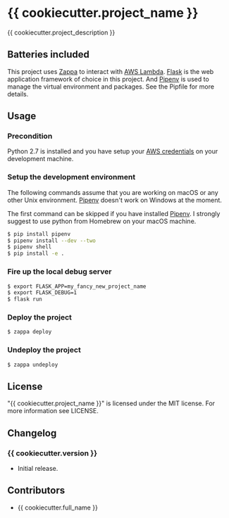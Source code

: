 # {{ cookiecutter.project_name }}

{{ cookiecutter.project_description }}

## Batteries included

This project uses [Zappa](https://www.zappa.io) to interact with
[AWS Lambda](https://aws.amazon.com/lambda/details/).
[Flask](http://flask.pocoo.org) is the web application framework of choice in
this project. And [Pipenv](http://docs.pipenv.org/en/latest/) is used to
manage the virtual environment and packages. See the Pipfile
for more details.

## Usage

### Precondition

Python 2.7 is installed and you have setup your
[AWS credentials](http://docs.aws.amazon.com/cli/latest/userguide/cli-chap-getting-started.html)
on your development machine.

### Setup the development environment

The following commands assume that you are working on macOS or any other Unix
environment. [Pipenv](http://docs.pipenv.org/en/latest/) doesn't work on
Windows at the moment.

The first command can be skipped if you have installed
[Pipenv](http://docs.pipenv.org/en/latest/). I strongly
suggest to use python from Homebrew on your macOS machine.

```bash
$ pip install pipenv
$ pipenv install --dev --two
$ pipenv shell
$ pip install -e .
```

### Fire up the local debug server

```bash
$ export FLASK_APP=my_fancy_new_project_name
$ export FLASK_DEBUG=1
$ flask run
```

### Deploy the project

```bash
$ zappa deploy
```

### Undeploy the project

```bash
$ zappa undeploy
```

## License

"{{ cookiecutter.project_name }}" is licensed under the MIT license. For more
information see LICENSE.

## Changelog

### {{ cookiecutter.version }}

 * Initial release.

## Contributors

 * {{ cookiecutter.full_name }}
